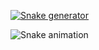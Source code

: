 [![Snake generator](https://github.com/si963hz/si963hz/actions/workflows/main.yml/badge.svg?branch=main)](https://github.com/si963hz/si963hz/actions/workflows/main.yml)



  ![Snake animation](https://github.com/si963hz/si963hz/blob/output/github-contribution-grid-snake.svg)
<!--
**si963hz/si963hz** is a ✨ _special_ ✨ repository because its `README.md` (this file) appears on your GitHub profile.

Here are some ideas to get you started:

- 🔭 I’m currently working on ...
- 🌱 I’m currently learning ...
- 👯 I’m looking to collaborate on ...
- 🤔 I’m looking for help with ...
- 💬 Ask me about ...
- 📫 How to reach me: ...
- 😄 Pronouns: ...
- ⚡ Fun fact: ...
-->
